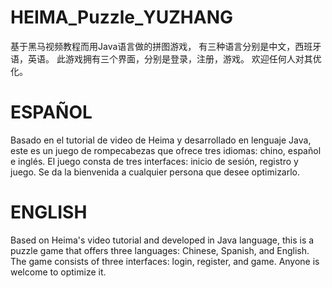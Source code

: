 # HEIMA_Puzzle_YUZHANG
基于黑马视频教程而用Java语言做的拼图游戏， 有三种语言分别是中文，西班牙语，英语。 
此游戏拥有三个界面，分别是登录，注册，游戏。 
欢迎任何人对其优化。
# ESPAÑOL
Basado en el tutorial de video de Heima y desarrollado en lenguaje Java, este es un juego de rompecabezas que ofrece tres idiomas: chino, español e inglés.
El juego consta de tres interfaces: inicio de sesión, registro y juego.
Se da la bienvenida a cualquier persona que desee optimizarlo.
# ENGLISH
Based on Heima's video tutorial and developed in Java language, this is a puzzle game that offers three languages: Chinese, Spanish, and English.
The game consists of three interfaces: login, register, and game.
Anyone is welcome to optimize it.
